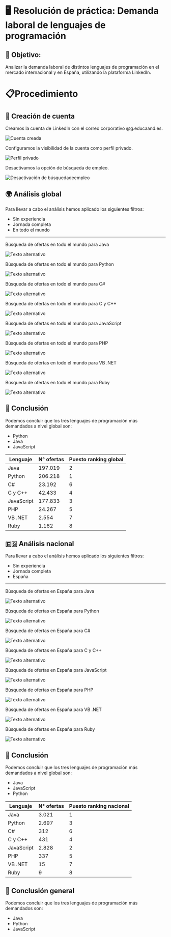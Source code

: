 # 🖥️ Resolución de práctica: Demanda laboral de lenguajes de programación  

## 🎯 Objetivo:  
  
Analizar la demanda laboral de distintos lenguajes de programación en el mercado internacional y en España, utilizando la plataforma LinkedIn.

# 📋​Procedimiento
## 👤 Creación de cuenta  
  Creamos la cuenta de LinkedIn con el correo corporativo @g.educaand.es.
  
  ![Cuenta creada](../img/Capture_0.png)

  Configuramos la visibilidad de la cuenta como perfil privado.
  
  ![Perfil privado](../img/Capture_1.png)

  Desactivamos la opción de búsqueda de empleo.
  
  ![Desactivación de búsquedadeempleo](../img/Capture_2.png)
  
## 🌍 Análisis global
  
  Para llevar a cabo el análisis hemos aplicado los siguientes filtros:  
  * Sin experiencia  
  * Jornada completa
  * En todo el mundo  
  
  ---
  Búsqueda de ofertas en todo el mundo para Java

  ![Texto alternativo](../img/java_world.png)
  
  Búsqueda de ofertas en todo el mundo para Python

  ![Texto alternativo](../img/python_world.png)
  
  Búsqueda de ofertas en todo el mundo para C#

  ![Texto alternativo](../img/Csharp_world.png)
  
  Búsqueda de ofertas en todo el mundo para C y C++

  ![Texto alternativo](../img/C_world.png)
  
  Búsqueda de ofertas en todo el mundo para JavaScript

  ![Texto alternativo](../img/javascript_world.png)
  
  Búsqueda de ofertas en todo el mundo para PHP

  ![Texto alternativo](../img/php_world.png)
  
  Búsqueda de ofertas en todo el mundo para VB .NET

  ![Texto alternativo](../img/vb_world.png)
  
  Búsqueda de ofertas en todo el mundo para Ruby

  ![Texto alternativo](../img/ruby_world.png)
  
## 🧠 Conclusión 

  Podemos concluir que los tres lenguajes de programación más demandados a nivel global son:
  * Python
  * Java
  * JavaScript

|Lenguaje|N° ofertas|Puesto ranking global|
|--------|----------|---------------------|
|Java| 197.019 | 2 |
|Python| 206.218 | 1 |
|C#| 23.192 | 6 |
|C y C++| 42.433 | 4 |
|JavaScript| 177.833 | 3 |
|PHP| 24.267 | 5 |
|VB .NET| 2.554 | 7 |
|Ruby| 1.162 | 8 |


## 🇪🇸 Análisis nacional

  
  Para llevar a cabo el análisis hemos aplicado los siguientes filtros:  
  * Sin experiencia 
  * Jornada completa 
  * España  
  
  ---

  Búsqueda de ofertas en España para Java

  ![Texto alternativo](../img/java_espana.png)
  
  Búsqueda de ofertas en España para Python

  ![Texto alternativo](../img/python_espana.png)
  
  Búsqueda de ofertas en España para C#

  ![Texto alternativo](../img/Csharp_espana.png)
  
  Búsqueda de ofertas en España para C y C++

  ![Texto alternativo](../img/C_espana.png)
  
  Búsqueda de ofertas en España para JavaScript

  ![Texto alternativo](../img/javascript_espana.png)
  
  Búsqueda de ofertas en España para PHP

  ![Texto alternativo](../img/php_espana.png)
  
  Búsqueda de ofertas en España para VB .NET

  ![Texto alternativo](../img/vb_espana.png)
  
  Búsqueda de ofertas en España para Ruby

  ![Texto alternativo](../img/ruby_espana.png)
  
## 🧠 Conclusión

  Podemos concluir que los tres lenguajes de programación más demandados a nivel global son:
  * Java
  * JavaScript
  * Python

|Lenguaje|N° ofertas|Puesto ranking nacional|
|--------|----------|---------------------|
|Java| 3.021 | 1 |
|Python| 2.697 | 3 |
|C#| 312 | 6 |
|C y C++| 431 | 4 |
|JavaScript| 2.828 | 2 |
|PHP| 337 |  5 |
|VB .NET| 15 | 7 |
|Ruby| 9 | 8 |

## 🧠 Conclusión general

  Podemos concluir que los tres lenguajes de programación más demandados son:
  * Java
  * Python
  * JavaScript
  
